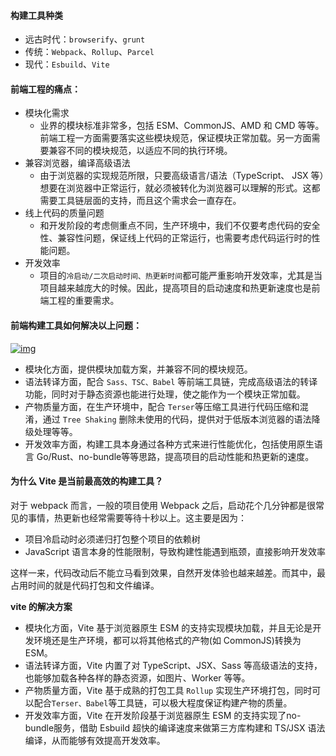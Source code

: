 #### 构建工具种类
- 远古时代：`browserify`、`grunt`
- 传统：`Webpack`、`Rollup`、`Parcel`
- 现代：`Esbuild`、`Vite`

#### 前端工程的痛点：
- 模块化需求
    - 业界的模块标准非常多，包括 ESM、CommonJS、AMD 和 CMD 等等。前端工程一方面需要落实这些模块规范，保证模块正常加载。另一方面需要兼容不同的模块规范，以适应不同的执行环境。
- 兼容浏览器，编译高级语法
    - 由于浏览器的实现规范所限，只要高级语言/语法（TypeScript、 JSX 等）想要在浏览器中正常运行，就必须被转化为浏览器可以理解的形式。这都需要工具链层面的支持，而且这个需求会一直存在。
- 线上代码的质量问题
    - 和开发阶段的考虑侧重点不同，生产环境中，我们不仅要考虑代码的安全性、兼容性问题，保证线上代码的正常运行，也需要考虑代码运行时的性能问题。
- 开发效率
    - 项目的`冷启动/二次启动时间、热更新时间`都可能严重影响开发效率，尤其是当项目越来越庞大的时候。因此，提高项目的启动速度和热更新速度也是前端工程的重要需求。

#### 前端构建工具如何解决以上问题：
<a data-fancybox title="img" href="https://p3-juejin.byteimg.com/tos-cn-i-k3u1fbpfcp/f54b17dcae4c49adb558b760048c3603~tplv-k3u1fbpfcp-zoom-in-crop-mark:1304:0:0:0.awebp">![img](https://p3-juejin.byteimg.com/tos-cn-i-k3u1fbpfcp/f54b17dcae4c49adb558b760048c3603~tplv-k3u1fbpfcp-zoom-in-crop-mark:1304:0:0:0.awebp)</a>

- 模块化方面，提供模块加载方案，并兼容不同的模块规范。
- 语法转译方面，配合 `Sass、TSC、Babel` 等前端工具链，完成高级语法的转译功能，同时对于静态资源也能进行处理，使之能作为一个模块正常加载。
- 产物质量方面，在生产环境中，配合 `Terser`等压缩工具进行代码压缩和混淆，通过 `Tree Shaking` 删除未使用的代码，提供对于低版本浏览器的语法降级处理等等。
- 开发效率方面，构建工具本身通过各种方式来进行性能优化，包括使用原生语言 Go/Rust、no-bundle等等思路，提高项目的启动性能和热更新的速度。

#### 为什么 Vite 是当前最高效的构建工具？
对于 webpack 而言，一般的项目使用 Webpack 之后，启动花个几分钟都是很常见的事情，热更新也经常需要等待十秒以上。这主要是因为：
- 项目冷启动时必须递归打包整个项目的依赖树
- JavaScript 语言本身的性能限制，导致构建性能遇到瓶颈，直接影响开发效率

这样一来，代码改动后不能立马看到效果，自然开发体验也越来越差。而其中，最占用时间的就是代码打包和文件编译。

**vite 的解决方案**
- 模块化方面，Vite 基于浏览器原生 ESM 的支持实现模块加载，并且无论是开发环境还是生产环境，都可以将其他格式的产物(如 CommonJS)转换为 ESM。
- 语法转译方面，Vite 内置了对 TypeScript、JSX、Sass 等高级语法的支持，也能够加载各种各样的静态资源，如图片、Worker 等等。
- 产物质量方面，Vite 基于成熟的打包工具 `Rollup` 实现生产环境打包，同时可以配合`Terser、Babel`等工具链，可以极大程度保证构建产物的质量。
- 开发效率方面，Vite 在开发阶段基于浏览器原生 ESM 的支持实现了no-bundle服务，借助 Esbuild 超快的编译速度来做第三方库构建和 TS/JSX 语法编译，从而能够有效提高开发效率。